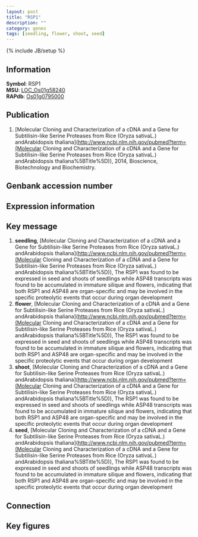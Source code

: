 ```yaml
---
layout: post
title: "RSP1"
description: ""
category: genes
tags: [seedling, flower, shoot, seed]
---
```

{% include JB/setup %}

## Information
__Symbol__: RSP1  
__MSU__: [LOC_Os01g58240](http://rice.plantbiology.msu.edu/cgi-bin/ORF_infopage.cgi?orf=LOC_Os01g58240)  
__RAPdb__: [Os01g0795000](http://rapdb.dna.affrc.go.jp/viewer/gbrowse_details/irgsp1?name=Os01g0795000)  

## Publication
1. [Molecular Cloning and Characterization of a cDNA and a Gene for Subtilisin-like Serine Proteases from Rice (Oryza sativaL.) andArabidopsis thaliana](http://www.ncbi.nlm.nih.gov/pubmed?term=(Molecular Cloning and Characterization of a cDNA and a Gene for Subtilisin-like Serine Proteases from Rice (Oryza sativaL.) andArabidopsis thaliana%5BTitle%5D)), 2014, Bioscience, Biotechnology and Biochemistry.

## Genbank accession number

## Expression information

## Key message
1. __seedling__, [Molecular Cloning and Characterization of a cDNA and a Gene for Subtilisin-like Serine Proteases from Rice (Oryza sativaL.) andArabidopsis thaliana](http://www.ncbi.nlm.nih.gov/pubmed?term=(Molecular Cloning and Characterization of a cDNA and a Gene for Subtilisin-like Serine Proteases from Rice (Oryza sativaL.) andArabidopsis thaliana%5BTitle%5D)),  The RSP1 was found to be expressed in seed and shoots of seedlings while ASP48 transcripts was found to be accumulated in immature silique and flowers, indicating that both RSP1 and ASP48 are organ-specific and may be involved in the specific proteolytic events that occur during organ development
2. __flower__, [Molecular Cloning and Characterization of a cDNA and a Gene for Subtilisin-like Serine Proteases from Rice (Oryza sativaL.) andArabidopsis thaliana](http://www.ncbi.nlm.nih.gov/pubmed?term=(Molecular Cloning and Characterization of a cDNA and a Gene for Subtilisin-like Serine Proteases from Rice (Oryza sativaL.) andArabidopsis thaliana%5BTitle%5D)),  The RSP1 was found to be expressed in seed and shoots of seedlings while ASP48 transcripts was found to be accumulated in immature silique and flowers, indicating that both RSP1 and ASP48 are organ-specific and may be involved in the specific proteolytic events that occur during organ development
3. __shoot__, [Molecular Cloning and Characterization of a cDNA and a Gene for Subtilisin-like Serine Proteases from Rice (Oryza sativaL.) andArabidopsis thaliana](http://www.ncbi.nlm.nih.gov/pubmed?term=(Molecular Cloning and Characterization of a cDNA and a Gene for Subtilisin-like Serine Proteases from Rice (Oryza sativaL.) andArabidopsis thaliana%5BTitle%5D)),  The RSP1 was found to be expressed in seed and shoots of seedlings while ASP48 transcripts was found to be accumulated in immature silique and flowers, indicating that both RSP1 and ASP48 are organ-specific and may be involved in the specific proteolytic events that occur during organ development
4. __seed__, [Molecular Cloning and Characterization of a cDNA and a Gene for Subtilisin-like Serine Proteases from Rice (Oryza sativaL.) andArabidopsis thaliana](http://www.ncbi.nlm.nih.gov/pubmed?term=(Molecular Cloning and Characterization of a cDNA and a Gene for Subtilisin-like Serine Proteases from Rice (Oryza sativaL.) andArabidopsis thaliana%5BTitle%5D)),  The RSP1 was found to be expressed in seed and shoots of seedlings while ASP48 transcripts was found to be accumulated in immature silique and flowers, indicating that both RSP1 and ASP48 are organ-specific and may be involved in the specific proteolytic events that occur during organ development

## Connection

## Key figures


